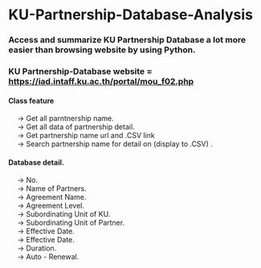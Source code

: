 # KU-Partnership-Database-Analysis
### Access and summarize KU Partnership Database a lot more easier than browsing website by using Python.
### KU Partnership-Database website = https://iad.intaff.ku.ac.th/portal/mou_f02.php

#### Class feature 
  &emsp; -> Get all parntnership name. <br />
  &emsp; -> Get all data of partnership detail. <br />
  &emsp; -> Get partnership name url and .CSV link <br />
  &emsp; -> Search partnership name for detail on (display to .CSV) . <br />
  
#### Database detail. 
  &emsp; -> No. <br />
  &emsp; -> Name of Partners. <br />
  &emsp; -> Agreement Name. <br />
  &emsp; -> Agreement Level. <br />
  &emsp; -> Subordinating Unit of KU. <br />
  &emsp; -> Subordinating Unit of Partner. <br />
  &emsp; -> Effective Date. <br />
  &emsp; -> Effective Date. <br />
  &emsp; -> Duration. <br />
  &emsp; -> Auto - Renewal. <br />
  
